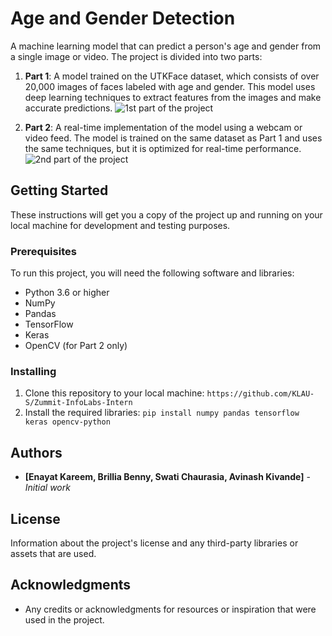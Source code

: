 # Age and Gender Detection

A machine learning model that can predict a person's age and gender from a single image or video. The project is divided into two parts:

1. **Part 1**: A model trained on the UTKFace dataset, which consists of over 20,000 images of faces labeled with age and gender. This model uses deep learning techniques to extract features from the images and make accurate predictions.
![1st part of the project](https://github.com/KLAU-S/Zummit-InfoLabs-Intern/blob/master/first_proj/misc/first.png)

2. **Part 2**: A real-time implementation of the model using a webcam or video feed. The model is trained on the same dataset as Part 1 and uses the same techniques, but it is optimized for real-time performance.
![2nd part of the project](https://github.com/KLAU-S/Zummit-InfoLabs-Intern/blob/master/first_proj/misc/second.png)
## Getting Started

These instructions will get you a copy of the project up and running on your local machine for development and testing purposes.

### Prerequisites

To run this project, you will need the following software and libraries:

- Python 3.6 or higher
- NumPy
- Pandas
- TensorFlow
- Keras
- OpenCV (for Part 2 only)

### Installing

1. Clone this repository to your local machine:
```https://github.com/KLAU-S/Zummit-InfoLabs-Intern```
2. Install the required libraries: 
```pip install numpy pandas tensorflow keras opencv-python```

## Authors

- **[Enayat Kareem, Brillia Benny, Swati Chaurasia, Avinash Kivande]** - *Initial work*

## License

Information about the project's license and any third-party libraries or assets that are used.

## Acknowledgments

- Any credits or acknowledgments for resources or inspiration that were used in the project.

